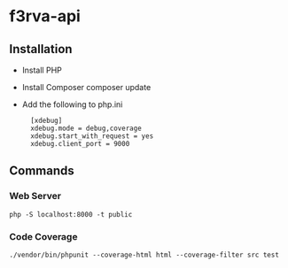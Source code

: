 # f3rva-api

## Installation
- Install PHP
- Install Composer
    composer update
- Add the following to php.ini

        [xdebug]
        xdebug.mode = debug,coverage
        xdebug.start_with_request = yes
        xdebug.client_port = 9000

## Commands

### Web Server
    php -S localhost:8000 -t public

### Code Coverage
    ./vendor/bin/phpunit --coverage-html html --coverage-filter src test